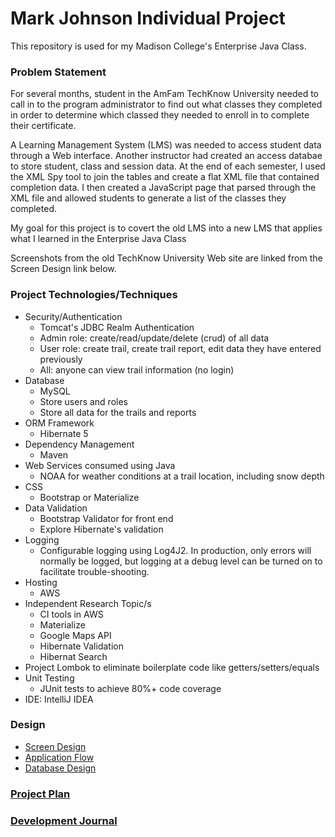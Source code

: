 # Mark Johnson Individual Project

This repository is used for my Madison College's Enterprise Java Class.

### Problem Statement

For several months, student in the AmFam TechKnow University needed to call in to the program administrator to find out what classes they completed in order to determine which classed they needed to enroll in to complete their certificate.

A Learning Management System (LMS) was needed to access student data through a Web interface. Another instructor had created an access databae to store student, class and session data. At the end of each semester, I used the XML Spy tool to join the tables and create a flat XML file that contained completion data. I then created a JavaScript page that parsed through the XML file and allowed students to generate a list of the classes they completed.

My goal for this project is to covert the old LMS into a new LMS that applies what I learned in the Enterprise Java Class   

Screenshots from the old TechKnow University Web site are linked from the Screen Design link below.


### Project Technologies/Techniques 

* Security/Authentication
  * Tomcat's JDBC Realm Authentication
  * Admin role: create/read/update/delete (crud) of all data
  * User role: create trail, create trail report, edit data they have entered previously
  * All: anyone can view trail information (no login)
* Database
  * MySQL
  * Store users and roles
  * Store all data for the trails and reports
* ORM Framework
  * Hibernate 5
* Dependency Management
  * Maven
* Web Services consumed using Java
  * NOAA for weather conditions at a trail location, including snow depth
* CSS 
  * Bootstrap or Materialize
* Data Validation
  * Bootstrap Validator for front end
  * Explore Hibernate's validation
* Logging
  * Configurable logging using Log4J2. In production, only errors will normally be logged, but logging at a debug level can be turned on to facilitate trouble-shooting. 
* Hosting
  * AWS
* Independent Research Topic/s
  * CI tools in AWS
  * Materialize
  * Google Maps API
  * Hibernate Validation
  * Hibernat Search
* Project Lombok to eliminate boilerplate code like getters/setters/equals
* Unit Testing
  * JUnit tests to achieve 80%+ code coverage 
* IDE: IntelliJ IDEA


### Design

* [Screen Design](DesignDocuments/Screens.md)
* [Application Flow](DesignDocuments/applicationFlow.md)
* [Database Design](DesignDocuments/databaseDiagram.png)

### [Project Plan](ProjectPlan.md)

### [Development Journal](Journal.md)